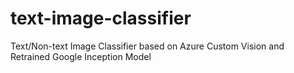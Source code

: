 # text-image-classifier
Text/Non-text Image Classifier based on Azure Custom Vision and Retrained Google Inception Model
